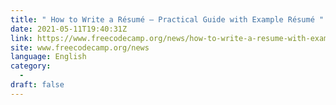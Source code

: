 ```yaml
---
title: " How to Write a Résumé – Practical Guide with Example Résumé "
date: 2021-05-11T19:40:31Z
link: https://www.freecodecamp.org/news/how-to-write-a-resume-with-example/?utm_medium=RSS&utm_source=news.12bit.vn
site: www.freecodecamp.org/news
language: English
category:
  -   
draft: false
---
```

